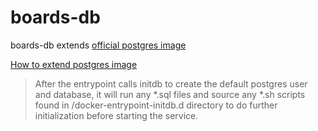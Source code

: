 # boards-db

boards-db extends [official postgres image](https://hub.docker.com/_/postgres/)

[How to extend postgres image](https://docs.docker.com/samples/library/postgres/#how-to-extend-this-image)

> After the entrypoint calls initdb to create the default postgres user and database,
> it will run any *.sql files and source any *.sh scripts found in /docker-entrypoint-initdb.d
> directory to do further initialization before starting the service.
